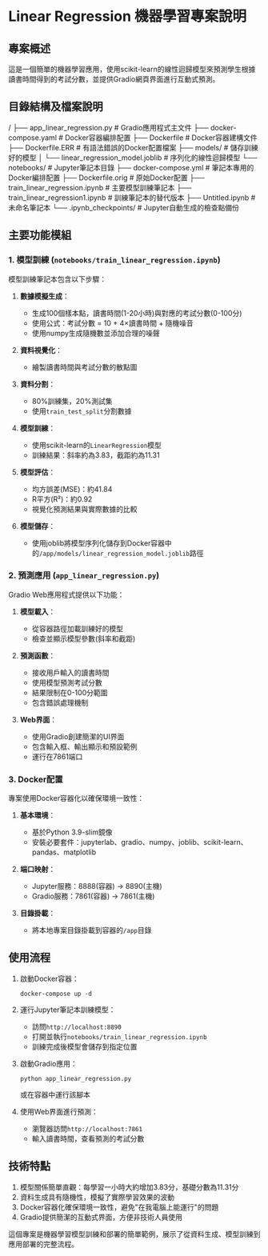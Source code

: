 # Linear Regression 機器學習專案說明

## 專案概述

這是一個簡單的機器學習應用，使用scikit-learn的線性迴歸模型來預測學生根據讀書時間得到的考試分數，並提供Gradio網頁界面進行互動式預測。

## 目錄結構及檔案說明

/
├── app_linear_regression.py    # Gradio應用程式主文件
├── docker-compose.yaml         # Docker容器編排配置
├── Dockerfile                  # Docker容器建構文件
├── Dockerfile.ERR              # 有語法錯誤的Docker配置檔案
├── models/                     # 儲存訓練好的模型
│   └── linear_regression_model.joblib  # 序列化的線性迴歸模型
└── notebooks/                  # Jupyter筆記本目錄
    ├── docker-compose.yml      # 筆記本專用的Docker編排配置
    ├── Dockerfile.orig         # 原始Docker配置
    ├── train_linear_regression.ipynb  # 主要模型訓練筆記本
    ├── train_linear_regression1.ipynb # 訓練筆記本的替代版本
    ├── Untitled.ipynb          # 未命名筆記本
    └── .ipynb_checkpoints/     # Jupyter自動生成的檢查點備份

## 主要功能模組

### 1. 模型訓練 (`notebooks/train_linear_regression.ipynb`)

模型訓練筆記本包含以下步驟：

1. **數據模擬生成**：
   - 生成100個樣本點，讀書時間(1-20小時)與對應的考試分數(0-100分)
   - 使用公式：考試分數 = 10 + 4×讀書時間 + 隨機噪音
   - 使用numpy生成隨機數並添加合理的噪聲

2. **資料視覺化**：
   - 繪製讀書時間與考試分數的散點圖

3. **資料分割**：
   - 80%訓練集，20%測試集
   - 使用`train_test_split`分割數據

4. **模型訓練**：
   - 使用scikit-learn的`LinearRegression`模型
   - 訓練結果：斜率約為3.83，截距約為11.31

5. **模型評估**：
   - 均方誤差(MSE)：約41.84
   - R平方(R²)：約0.92
   - 視覺化預測結果與實際數據的比較

6. **模型儲存**：
   - 使用joblib將模型序列化儲存到Docker容器中的`/app/models/linear_regression_model.joblib`路徑

### 2. 預測應用 (`app_linear_regression.py`)

Gradio Web應用程式提供以下功能：

1. **模型載入**：
   - 從容器路徑加載訓練好的模型
   - 檢查並顯示模型參數(斜率和截距)

2. **預測函數**：
   - 接收用戶輸入的讀書時間
   - 使用模型預測考試分數
   - 結果限制在0-100分範圍
   - 包含錯誤處理機制

3. **Web界面**：
   - 使用Gradio創建簡潔的UI界面
   - 包含輸入框、輸出顯示和預設範例
   - 運行在7861端口

### 3. Docker配置

專案使用Docker容器化以確保環境一致性：

1. **基本環境**：
   - 基於Python 3.9-slim鏡像
   - 安裝必要套件：jupyterlab、gradio、numpy、joblib、scikit-learn、pandas、matplotlib

2. **端口映射**：
   - Jupyter服務：8888(容器) → 8890(主機)
   - Gradio服務：7861(容器) → 7861(主機)

3. **目錄掛載**：
   - 將本地專案目錄掛載到容器的`/app`目錄

## 使用流程

1. 啟動Docker容器：
   ```
   docker-compose up -d
   ```

2. 運行Jupyter筆記本訓練模型：
   - 訪問`http://localhost:8890`
   - 打開並執行`notebooks/train_linear_regression.ipynb`
   - 訓練完成後模型會儲存到指定位置

3. 啟動Gradio應用：
   ```
   python app_linear_regression.py
   ```
   或在容器中運行該腳本

4. 使用Web界面進行預測：
   - 瀏覽器訪問`http://localhost:7861`
   - 輸入讀書時間，查看預測的考試分數

## 技術特點

1. 模型關係簡單直觀：每學習一小時大約增加3.83分，基礎分數為11.31分
2. 資料生成具有隨機性，模擬了實際學習效果的波動
3. Docker容器化確保環境一致性，避免"在我電腦上能運行"的問題
4. Gradio提供簡潔的互動式界面，方便非技術人員使用

這個專案是機器學習模型訓練和部署的簡單範例，展示了從資料生成、模型訓練到應用部署的完整流程。